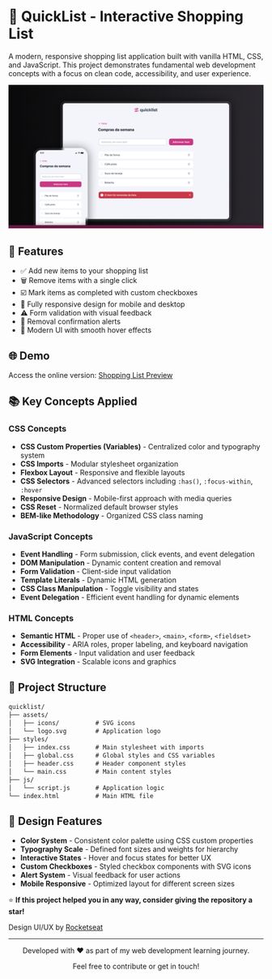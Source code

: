 # 🛒 QuickList - Interactive Shopping List

A modern, responsive shopping list application built with vanilla HTML, CSS, and JavaScript. This project demonstrates fundamental web development concepts with a focus on clean code, accessibility, and user experience.

![Shopping List Preview](./assets/cover.png) 


## 🌟 Features

- ✅ Add new items to your shopping list
- 🗑️ Remove items with a single click
- ☑️ Mark items as completed with custom checkboxes
- 📱 Fully responsive design for mobile and desktop
- ⚠️ Form validation with visual feedback
- 🔔 Removal confirmation alerts
- 🎨 Modern UI with smooth hover effects

## 🌐 Demo

Access the online version: [Shopping List Preview](https://maurodiogodev.github.io/shopping-list/)

## 📚 Key Concepts Applied

### CSS Concepts
- **CSS Custom Properties (Variables)** - Centralized color and typography system
- **CSS Imports** - Modular stylesheet organization
- **Flexbox Layout** - Responsive and flexible layouts
- **CSS Selectors** - Advanced selectors including `:has()`, `:focus-within`, `:hover`
- **Responsive Design** - Mobile-first approach with media queries
- **CSS Reset** - Normalized default browser styles
- **BEM-like Methodology** - Organized CSS class naming

### JavaScript Concepts
- **Event Handling** - Form submission, click events, and event delegation
- **DOM Manipulation** - Dynamic content creation and removal
- **Form Validation** - Client-side input validation
- **Template Literals** - Dynamic HTML generation
- **CSS Class Manipulation** - Toggle visibility and states
- **Event Delegation** - Efficient event handling for dynamic elements

### HTML Concepts
- **Semantic HTML** - Proper use of `<header>`, `<main>`, `<form>`, `<fieldset>`
- **Accessibility** - ARIA roles, proper labeling, and keyboard navigation
- **Form Elements** - Input validation and user feedback
- **SVG Integration** - Scalable icons and graphics

## 📁 Project Structure

```
quicklist/
├── assets/
│   ├── icons/          # SVG icons
│   └── logo.svg        # Application logo
├── styles/
│   ├── index.css       # Main stylesheet with imports
│   ├── global.css      # Global styles and CSS variables
│   ├── header.css      # Header component styles
│   └── main.css        # Main content styles
├── js/
│   └── script.js       # Application logic
└── index.html          # Main HTML file
```

## 🎨 Design Features

- **Color System** - Consistent color palette using CSS custom properties
- **Typography Scale** - Defined font sizes and weights for hierarchy
- **Interactive States** - Hover and focus states for better UX
- **Custom Checkboxes** - Styled checkbox components with SVG icons
- **Alert System** - Visual feedback for user actions
- **Mobile Responsive** - Optimized layout for different screen sizes


⭐ **If this project helped you in any way, consider giving the repository a star!**

Design UI/UX by [Rocketseat](https://www.rocketseat.com.br/)

---

<div align="center"> <p>Developed with ❤️ as part of my web development learning journey.</p> <p>Feel free to contribute or get in touch!</p> </div>
